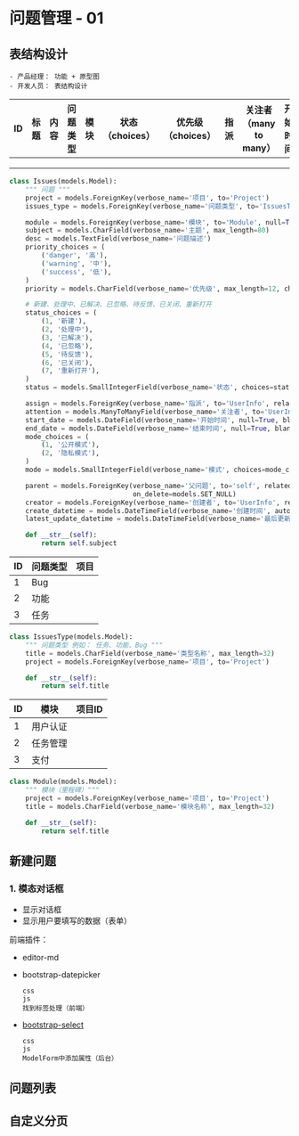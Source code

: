 # 问题管理 - 01

## 表结构设计

```
- 产品经理： 功能 + 原型图
- 开发人员： 表结构设计
```

| ID   | 标题 | 内容 | 问题类型 | 模块 | 状态（choices） | 优先级（choices） | 指派 | 关注者（many to many） | 开始时间 | 结束时间 | 模式 | 父问题 | 项目 | 创建者 |
| ---- | ---- | ---- | -------- | ---- | --------------- | ----------------- | ---- | ---------------------- | -------- | -------- | ---- | ------ | ---- | ------ |
|      |      |      |          |      |                 |                   |      |                        |          |          |      |        |      |        |
|      |      |      |          |      |                 |                   |      |                        |          |          |      |        |      |        |
|      |      |      |          |      |                 |                   |      |                        |          |          |      |        |      |        |

```python
class Issues(models.Model):
    """ 问题 """
    project = models.ForeignKey(verbose_name='项目', to='Project')
    issues_type = models.ForeignKey(verbose_name='问题类型', to='IssuesType')

    module = models.ForeignKey(verbose_name='模块', to='Module', null=True, blank=True)
    subject = models.CharField(verbose_name='主题', max_length=80)
    desc = models.TextField(verbose_name='问题描述')
    priority_choices = (
        ('danger', '高'),
        ('warning', '中'),
        ('success', '低'),
    )
    priority = models.CharField(verbose_name='优先级', max_length=12, choices=priority_choices, default='danger')

    # 新建、处理中、已解决、已忽略、待反馈、已关闭、重新打开
    status_choices = (
        (1, '新建'),
        (2, '处理中'),
        (3, '已解决'),
        (4, '已忽略'),
        (5, '待反馈'),
        (6, '已关闭'),
        (7, '重新打开'),
    )
    status = models.SmallIntegerField(verbose_name='状态', choices=status_choices, default=1)

    assign = models.ForeignKey(verbose_name='指派', to='UserInfo', related_name='task', null=True, blank=True)
    attention = models.ManyToManyField(verbose_name='关注者', to='UserInfo', related_name='observe', blank=True)
    start_date = models.DateField(verbose_name='开始时间', null=True, blank=True)
    end_date = models.DateField(verbose_name='结束时间', null=True, blank=True)
    mode_choices = (
        (1, '公开模式'),
        (2, '隐私模式'),
    )
    mode = models.SmallIntegerField(verbose_name='模式', choices=mode_choices, default=1)

    parent = models.ForeignKey(verbose_name='父问题', to='self', related_name='child', null=True, blank=True,
                               on_delete=models.SET_NULL)
    creator = models.ForeignKey(verbose_name='创建者', to='UserInfo', related_name='create_problems')
    create_datetime = models.DateTimeField(verbose_name='创建时间', auto_now_add=True)
    latest_update_datetime = models.DateTimeField(verbose_name='最后更新时间', auto_now_add=True)

    def __str__(self):
        return self.subject

```

| ID   | 问题类型 | 项目 |
| ---- | -------- | ---- |
| 1    | Bug      |      |
| 2    | 功能     |      |
| 3    | 任务     |      |

```python
class IssuesType(models.Model):
    """ 问题类型 例如： 任务、功能、Bug """
    title = models.CharField(verbose_name='类型名称', max_length=32)
    project = models.ForeignKey(verbose_name='项目', to='Project')

    def __str__(self):
        return self.title
```

| ID   | 模块     | 项目ID |
| ---- | -------- | ------ |
| 1    | 用户认证 |        |
| 2    | 任务管理 |        |
| 3    | 支付     |        |

```python
class Module(models.Model):
    """ 模块（里程碑）"""
    project = models.ForeignKey(verbose_name='项目', to='Project')
    title = models.CharField(verbose_name='模块名称', max_length=32)

    def __str__(self):
        return self.title
```



## 新建问题

### 1. 模态对话框

- 显示对话框
- 显示用户要填写的数据（表单）

前端插件：

- editor-md

- bootstrap-datepicker

    ```
    css
    js
    找到标签处理（前端）
    ```

- [bootstrap-select](https://www.bootstrapselect.cn/)

  ```
  css
  js
  ModelForm中添加属性（后台）
  ```

  

  

  

## 问题列表

## 自定义分页